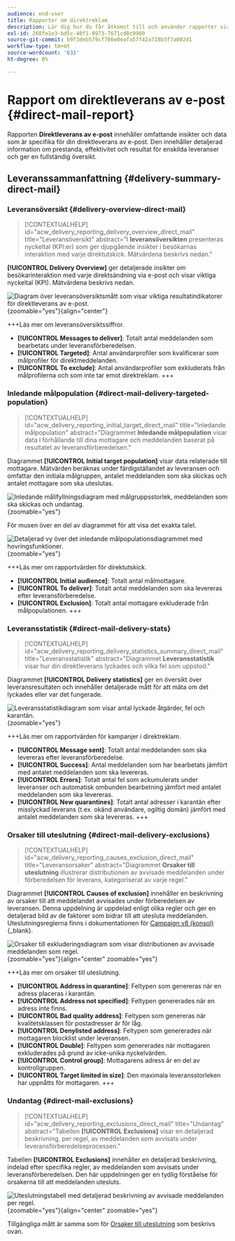 ```yaml
---
audience: end-user
title: Rapporter om direktreklam
description: Lär dig hur du får åtkomst till och använder rapporter via direktreklam
exl-id: 268fe1e3-bd5c-40f1-8973-7671cd8c9960
source-git-commit: b9f3deb579cf786e0eafa57f42a728b3f7a002d1
workflow-type: tm+mt
source-wordcount: '631'
ht-degree: 0%

---
```


# Rapport om direktleverans av e-post {#direct-mail-report}

Rapporten **Direktleverans av e-post** innehåller omfattande insikter och data som är specifika för din direktleverans av e-post. Den innehåller detaljerad information om prestanda, effektivitet och resultat för enskilda leveranser och ger en fullständig översikt.

## Leveranssammanfattning {#delivery-summary-direct-mail}

### Leveransöversikt {#delivery-overview-direct-mail}

>[!CONTEXTUALHELP]
>id="acw_delivery_reporting_delivery_overview_direct_mail"
>title="Leveransöversikt"
>abstract="I **leveransöversikten** presenteras nyckeltal (KPI:er) som ger djupgående insikter i besökarnas interaktion med varje direktutskick. Mätvärdena beskrivs nedan."

**[!UICONTROL Delivery Overview]** ger detaljerade insikter om besökarinteraktion med varje direktsändning via e-post och visar viktiga nyckeltal (KPI). Mätvärdena beskrivs nedan.

![Diagram över leveransöversiktsmått som visar viktiga resultatindikatorer för direktleverans av e-post.](assets/direct-overview.png){zoomable="yes"}{align="center"}

+++Läs mer om leveransöversiktssiffror.

* **[!UICONTROL Messages to deliver]**: Totalt antal meddelanden som bearbetats under leveransförberedelsen.
* **[!UICONTROL Targeted]**: Antal användarprofiler som kvalificerar som målprofiler för direktmeddelanden.
* **[!UICONTROL To exclude]**: Antal användarprofiler som exkluderats från målprofilerna och som inte tar emot direktreklam.
+++

### Inledande målpopulation {#direct-mail-delivery-targeted-population}

>[!CONTEXTUALHELP]
>id="acw_delivery_reporting_initial_target_direct_mail"
>title="Inledande målpopulation"
>abstract="Diagrammet **Inledande målpopulation** visar data i förhållande till dina mottagare och meddelanden baserat på resultatet av leveransförberedelsen."

Diagrammet **[!UICONTROL Initial target population]** visar data relaterade till mottagare. Mätvärden beräknas under färdigställandet av leveransen och omfattar den initiala målgruppen, antalet meddelanden som ska skickas och antalet mottagare som ska uteslutas.

![Inledande målifyllningsdiagram med målgruppsstorlek, meddelanden som ska skickas och undantag.](assets/direct-mail-delivery-targeted-population.png){zoomable="yes"}

För musen över en del av diagrammet för att visa det exakta talet.

![Detaljerad vy över det inledande målpopulationsdiagrammet med hovringsfunktioner.](assets/direct-mail-delivery-targeted-population_2.png){zoomable="yes"}

+++Läs mer om rapportvärden för direktutskick.

* **[!UICONTROL Initial audience]**: Totalt antal målmottagare.
* **[!UICONTROL To deliver]**: Totalt antal meddelanden som ska levereras efter leveransförberedelse.
* **[!UICONTROL Exclusion]**: Totalt antal mottagare exkluderade från målpopulationen.
+++

### Leveransstatistik {#direct-mail-delivery-stats}

>[!CONTEXTUALHELP]
>id="acw_delivery_reporting_delivery_statistics_summary_direct_mail"
>title="Leveransstatistik"
>abstract="Diagrammet **Leveransstatistik** visar hur din direktleverans lyckades och vilka fel som uppstod."

Diagrammet **[!UICONTROL Delivery statistics]** ger en översikt över leveransresultaten och innehåller detaljerade mått för att mäta om det lyckades eller var det fungerade.

![Leveransstatistikdiagram som visar antal lyckade åtgärder, fel och karantän.](assets/direct-mail-delivery-stats.png){zoomable="yes"}

+++Läs mer om rapportvärden för kampanjer i direktreklam.

* **[!UICONTROL Message sent]**: Totalt antal meddelanden som ska levereras efter leveransförberedelse.
* **[!UICONTROL Success]**: Antal meddelanden som har bearbetats jämfört med antalet meddelanden som ska levereras.
* **[!UICONTROL Errors]**: Totalt antal fel som ackumulerats under leveranser och automatisk ombunden bearbetning jämfört med antalet meddelanden som ska levereras.
* **[!UICONTROL New quarantines]**: Totalt antal adresser i karantän efter misslyckad leverans (t.ex. okänd användare, ogiltig domän) jämfört med antalet meddelanden som ska levereras.
+++

### Orsaker till uteslutning {#direct-mail-delivery-exclusions}

>[!CONTEXTUALHELP]
>id="acw_delivery_reporting_causes_exclusion_direct_mail"
>title="Leveransorsaker"
>abstract="Diagrammet **Orsaker till uteslutning** illustrerar distributionen av avvisade meddelanden under förberedelsen för leverans, kategoriserat av varje regel."

Diagrammet **[!UICONTROL Causes of exclusion]** innehåller en beskrivning av orsaker till att meddelandet avvisades under förberedelsen av leveransen. Denna uppdelning är uppdelad enligt olika regler och ger en detaljerad bild av de faktorer som bidrar till att utesluta meddelanden. Uteslutningsreglerna finns i dokumentationen för [Campaign v8 (konsol)](https://experienceleague.adobe.com/docs/campaign/campaign-v8/send/failures/delivery-failures.html#email-error-types){_blank}.

![Orsaker till exkluderingsdiagram som visar distributionen av avvisade meddelanden som regel.](assets/direct-mail-delivery-exclusions.png){zoomable="yes"}{align="center" zoomable="yes"}

+++Läs mer om orsaker till uteslutning.

* **[!UICONTROL Address in quarantine]**: Feltypen som genereras när en adress placeras i karantän.
* **[!UICONTROL Address not specified]**: Feltypen genererades när en adress inte finns.
* **[!UICONTROL Bad quality address]**: Feltypen som genereras när kvalitetsklassen för postadresser är för låg.
* **[!UICONTROL Denylisted address]**: Feltypen som genererades när mottagaren blocklist under leveransen.
* **[!UICONTROL Double]**: Feltypen som genererades när mottagaren exkluderades på grund av icke-unika nyckelvärden.
* **[!UICONTROL Control group]**: Mottagarens adress är en del av kontrollgruppen.
* **[!UICONTROL Target limited in size]**: Den maximala leveransstorleken har uppnåtts för mottagaren.
+++

### Undantag {#direct-mail-exclusions}

>[!CONTEXTUALHELP]
>id="acw_delivery_reporting_exclusions_direct_mail"
>title="Undantag"
>abstract="Tabellen **[!UICONTROL Exclusions]** visar en detaljerad beskrivning, per regel, av meddelanden som avvisats under leveransförberedelseprocessen."

Tabellen **[!UICONTROL Exclusions]** innehåller en detaljerad beskrivning, indelad efter specifika regler, av meddelanden som avvisats under leveransförberedelsen. Den här uppdelningen ger en tydlig förståelse för orsakerna till att meddelanden utesluts.

![Uteslutningstabell med detaljerad beskrivning av avvisade meddelanden per regel.](assets/direct-mail-exclusions.png){zoomable="yes"}{align="center" zoomable="yes"}

Tillgängliga mått är samma som för [Orsaker till uteslutning](#direct-mail-delivery-exclusions) som beskrivs ovan.